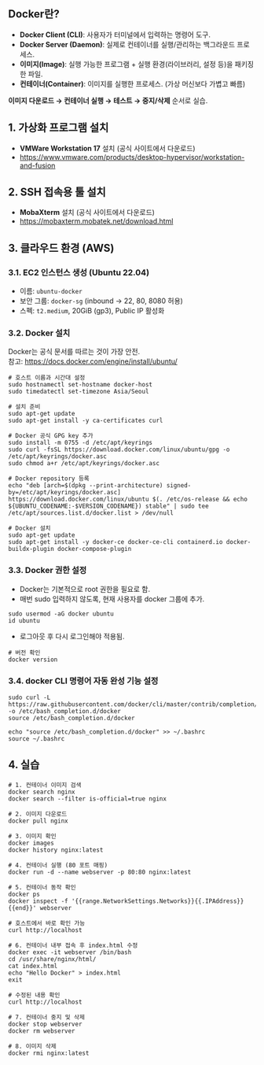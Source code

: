 ## Docker란?
- **Docker Client (CLI)**: 사용자가 터미널에서 입력하는 명령어 도구.  
- **Docker Server (Daemon)**: 실제로 컨테이너를 실행/관리하는 백그라운드 프로세스.  
- **이미지(Image)**: 실행 가능한 프로그램 + 실행 환경(라이브러리, 설정 등)을 패키징한 파일.  
- **컨테이너(Container)**: 이미지를 실행한 프로세스. (가상 머신보다 가볍고 빠름)

**이미지 다운로드 → 컨테이너 실행 → 테스트 → 중지/삭제** 순서로 실습.

## 1. 가상화 프로그램 설치
- **VMWare Workstation 17** 설치 (공식 사이트에서 다운로드)
- https://www.vmware.com/products/desktop-hypervisor/workstation-and-fusion

## 2. SSH 접속용 툴 설치
- **MobaXterm** 설치  (공식 사이트에서 다운로드)
- https://mobaxterm.mobatek.net/download.html

## 3. 클라우드 환경 (AWS)

### 3.1. EC2 인스턴스 생성 (Ubuntu 22.04)
- 이름: `ubuntu-docker`
- 보안 그룹: `docker-sg` (inbound → 22, 80, 8080 허용)  
- 스펙: `t2.medium`, 20GiB (gp3), Public IP 활성화  

### 3.2. Docker 설치
Docker는 공식 문서를 따르는 것이 가장 안전.  
참고: https://docs.docker.com/engine/install/ubuntu/

```
# 호스트 이름과 시간대 설정
sudo hostnamectl set-hostname docker-host
sudo timedatectl set-timezone Asia/Seoul

# 설치 준비
sudo apt-get update
sudo apt-get install -y ca-certificates curl

# Docker 공식 GPG key 추가
sudo install -m 0755 -d /etc/apt/keyrings
sudo curl -fsSL https://download.docker.com/linux/ubuntu/gpg -o /etc/apt/keyrings/docker.asc
sudo chmod a+r /etc/apt/keyrings/docker.asc

# Docker repository 등록
echo "deb [arch=$(dpkg --print-architecture) signed-by=/etc/apt/keyrings/docker.asc] https://download.docker.com/linux/ubuntu $(. /etc/os-release && echo ${UBUNTU_CODENAME:-$VERSION_CODENAME}) stable" | sudo tee /etc/apt/sources.list.d/docker.list > /dev/null

# Docker 설치
sudo apt-get update
sudo apt-get install -y docker-ce docker-ce-cli containerd.io docker-buildx-plugin docker-compose-plugin
```

### 3.3. Docker 권한 설정
- Docker는 기본적으로 root 권한을 필요로 함.
- 매번 sudo 입력하지 않도록, 현재 사용자를 docker 그룹에 추가.
```
sudo usermod -aG docker ubuntu
id ubuntu
```
- 로그아웃 후 다시 로그인해야 적용됨.
```
# 버전 확인
docker version
```

### 3.4. docker CLI 명령어 자동 완성 기능 설정
```
sudo curl -L https://raw.githubusercontent.com/docker/cli/master/contrib/completion/bash/docker -o /etc/bash_completion.d/docker
source /etc/bash_completion.d/docker

echo "source /etc/bash_completion.d/docker" >> ~/.bashrc
source ~/.bashrc
```

## 4. 실습
```
# 1. 컨테이너 이미지 검색
docker search nginx
docker search --filter is-official=true nginx

# 2. 이미지 다운로드
docker pull nginx

# 3. 이미지 확인
docker images
docker history nginx:latest

# 4. 컨테이너 실행 (80 포트 매핑)
docker run -d --name webserver -p 80:80 nginx:latest

# 5. 컨테이너 동작 확인
docker ps
docker inspect -f '{{range.NetworkSettings.Networks}}{{.IPAddress}}{{end}}' webserver

# 호스트에서 바로 확인 가능
curl http://localhost

# 6. 컨테이너 내부 접속 후 index.html 수정
docker exec -it webserver /bin/bash
cd /usr/share/nginx/html/
cat index.html
echo "Hello Docker" > index.html
exit

# 수정된 내용 확인
curl http://localhost

# 7. 컨테이너 중지 및 삭제
docker stop webserver
docker rm webserver

# 8. 이미지 삭제
docker rmi nginx:latest
```
